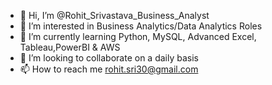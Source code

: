 - 👋 Hi, I’m @Rohit_Srivastava_Business_Analyst 
- 👀 I’m interested in Business Analytics/Data Analytics Roles
- 🌱 I’m currently learning Python, MySQL, Advanced Excel, Tableau,PowerBI & AWS
- 💞️ I’m looking to collaborate on a daily basis
- 📫 How to reach me rohit.sri30@gmail.com

<!---
rohitsrivastava17/rohitsrivastava17 is a ✨ special ✨ repository because its `README.md` (this file) appears on your GitHub profile.
You can click the Preview link to take a look at your changes.
--->
